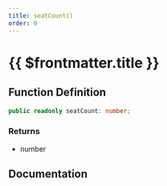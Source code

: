 ```yaml
---
title: seatCount()
order: 0
---
```


# {{ $frontmatter.title }}

## Function Definition

```ts
public readonly seatCount: number;
```

### Returns

* number

## Documentation

<!--@include: ./parts/seatCount.md-->
